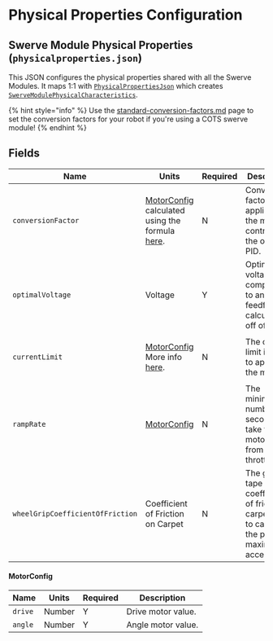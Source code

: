 # Physical Properties Configuration

## Swerve Module Physical Properties (`physicalproperties.json`)

This JSON configures the physical properties shared with all the Swerve Modules. It maps 1:1 with [`PhysicalPropertiesJson`](https://broncbotz3481.github.io/YAGSL/swervelib/parser/json/PhysicalPropertiesJson.html) which creates [`SwerveModulePhysicalCharacteristics`](https://broncbotz3481.github.io/YAGSL/swervelib/parser/SwerveModulePhysicalCharacteristics.html).

{% hint style="info" %}
Use the [standard-conversion-factors.md](../standard-conversion-factors.md "mention") page to set the conversion factors for your robot if you're using a COTS swerve module!
{% endhint %}

## Fields

| Name                             | Units                                                                                                                                                                     | Required | Description                                                                                            |
| -------------------------------- | ------------------------------------------------------------------------------------------------------------------------------------------------------------------------- | -------- | ------------------------------------------------------------------------------------------------------ |
| `conversionFactor`               | [MotorConfig](physical-properties-configuration.md#motorconfig) calculated using the formula [here](../../fundamentals/swerve-modules.md#conversion-factor).              | N        | Conversion factor applied to the motor controller for the onboard PID.                                 |
| `optimalVoltage`                 | Voltage                                                                                                                                                                   | Y        | Optimal voltage to compensate to and base feedforward calculations off of.                             |
| `currentLimit`                   | <p><a href="physical-properties-configuration.md#motorconfig">MotorConfig</a> <br>More info <a href="../../fundamentals/swerve-modules.md#current-limiting">here</a>.</p> | N        | The current limit in AMPs to apply to the motors.                                                      |
| `rampRate`                       | [MotorConfig](physical-properties-configuration.md#motorconfig)                                                                                                           | N        | The minimum number of seconds to take for the motor to go from 0 to full throttle.                     |
| `wheelGripCoefficientOfFriction` | Coefficient of Friction on Carpet                                                                                                                                         | N        | The grip tape coefficient of friction on carpet. Used to calculate the practical maximum acceleration. |

#### MotorConfig

| Name    | Units  | Required | Description        |
| ------- | ------ | -------- | ------------------ |
| `drive` | Number | Y        | Drive motor value. |
| `angle` | Number | Y        | Angle motor value. |

